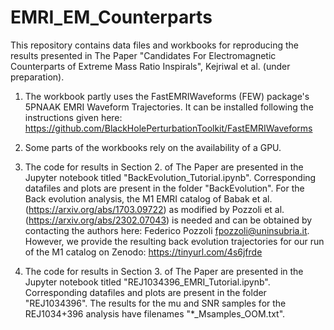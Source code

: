 # EMRI_EM_Counterparts

This repository contains data files and workbooks for reproducing the results presented in The Paper "Candidates For Electromagnetic Counterparts of Extreme Mass Ratio Inspirals", Kejriwal et al. (under preparation).

1. The workbook partly uses the FastEMRIWaveforms (FEW) package's 5PNAAK EMRI Waveform Trajectories. It can be installed following the instructions given here: https://github.com/BlackHolePerturbationToolkit/FastEMRIWaveforms

2. Some parts of the workbooks rely on the availability of a GPU.

3. The code for results in Section 2. of The Paper are presented in the Jupyter notebook titled "BackEvolution_Tutorial.ipynb". Corresponding datafiles and plots are present in the folder "BackEvolution". For the Back evolution analysis, the M1 EMRI catalog of Babak et al. (https://arxiv.org/abs/1703.09722) as modified by Pozzoli et al. (https://arxiv.org/abs/2302.07043) is needed and can be obtained by contacting the authors here: Federico Pozzoli <fpozzoli@uninsubria.it>. However, we provide the resulting back evolution trajectories for our run of the M1 catalog on Zenodo: https://tinyurl.com/4s6jfrde

4. The code for results in Section 3. of The Paper are presented in the Jupyter notebook titled "REJ1034396_EMRI_Tutorial.ipynb". Corresponding datafiles and plots are present in the folder "REJ1034396". The results for the mu and SNR samples for the REJ1034+396 analysis have filenames "*_Msamples_OOM.txt".
